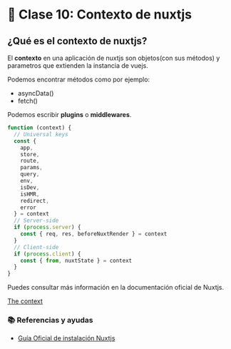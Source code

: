 # 📗 Clase 10: Contexto de nuxtjs

## ¿Qué es el contexto de nuxtjs?

El **contexto** en una aplicación de nuxtjs son objetos(con sus métodos) y parametros que extienden la instancia de vuejs.

Podemos encontrar métodos como por ejemplo:

- asyncData()
- fetch()

Podemos escribir **plugins** o **middlewares**.

```js
function (context) {
  // Universal keys
  const {
    app,
    store,
    route,
    params,
    query,
    env,
    isDev,
    isHMR,
    redirect,
    error
  } = context
  // Server-side
  if (process.server) {
    const { req, res, beforeNuxtRender } = context
  }
  // Client-side
  if (process.client) {
    const { from, nuxtState } = context
  }
}
```

Puedes consultar más información en la documentación oficial de Nuxtjs.

[The context](https://nuxtjs.org/api/context/)

### 📚 Referencias y ayudas

- [Guía Oficial de instalación Nuxtjs](https://nuxtjs.org/guide/installation)